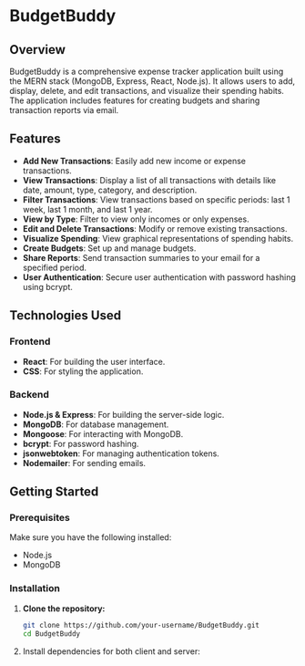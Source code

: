# BudgetBuddy



## Overview

BudgetBuddy is a comprehensive expense tracker application built using the MERN stack (MongoDB, Express, React, Node.js). It allows users to add, display, delete, and edit transactions, and visualize their spending habits. The application includes features for creating budgets and sharing transaction reports via email.

## Features

- **Add New Transactions**: Easily add new income or expense transactions.
- **View Transactions**: Display a list of all transactions with details like date, amount, type, category, and description.
- **Filter Transactions**: View transactions based on specific periods: last 1 week, last 1 month, and last 1 year.
- **View by Type**: Filter to view only incomes or only expenses.
- **Edit and Delete Transactions**: Modify or remove existing transactions.
- **Visualize Spending**: View graphical representations of spending habits.
- **Create Budgets**: Set up and manage budgets.
- **Share Reports**: Send transaction summaries to your email for a specified period.
- **User Authentication**: Secure user authentication with password hashing using bcrypt.

## Technologies Used

### Frontend
- **React**: For building the user interface.
- **CSS**: For styling the application.

### Backend
- **Node.js & Express**: For building the server-side logic.
- **MongoDB**: For database management.
- **Mongoose**: For interacting with MongoDB.
- **bcrypt**: For password hashing.
- **jsonwebtoken**: For managing authentication tokens.
- **Nodemailer**: For sending emails.

## Getting Started

### Prerequisites

Make sure you have the following installed:

- Node.js
- MongoDB

### Installation

1. **Clone the repository:**
   ```sh
   git clone https://github.com/your-username/BudgetBuddy.git
   cd BudgetBuddy

2. Install dependencies for both client and server:
